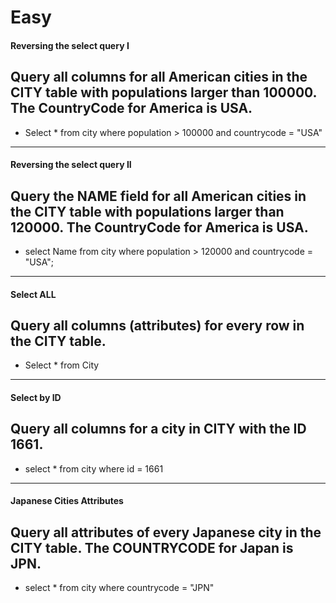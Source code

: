 # Easy
#### Reversing the select query I
## Query all columns for all American cities in the CITY table with populations larger than 100000. The CountryCode for America is USA.
- Select * from city 
  where population > 100000 and countrycode = "USA"

--------------------------------------------------------------------------------------------------------------------------------------------------------------------
#### Reversing the select query II
## Query the NAME field for all American cities in the CITY table with populations larger than 120000. The CountryCode for America is USA.
- select Name from city
  where population > 120000 and countrycode = "USA";
--------------------------------------------------------------------------------------------------------------------------------------------------------------------
#### Select ALL
## Query all columns (attributes) for every row in the CITY table.
- Select * from City
--------------------------------------------------------------------------------------------------------------------------------------------------------------------
#### Select by ID
## Query all columns for a city in CITY with the ID 1661.
- select * from city 
  where id = 1661
 --------------------------------------------------------------------------------------------------------------------------------------------------------------------
#### Japanese Cities Attributes
## Query all attributes of every Japanese city in the CITY table. The COUNTRYCODE for Japan is JPN.
- select * from city 
  where countrycode = "JPN"
